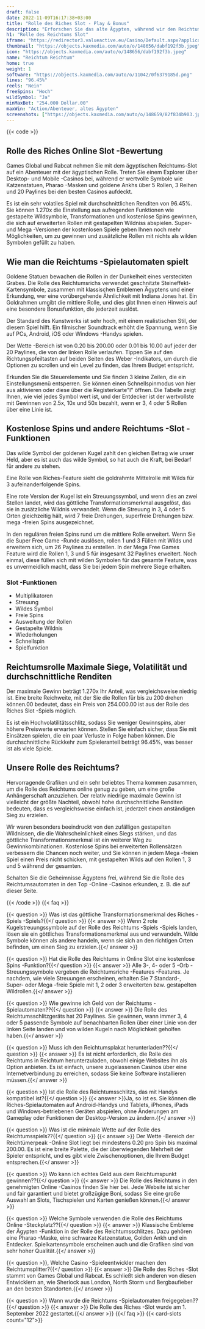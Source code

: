 ```yaml
---
draft: false
date: 2022-11-09T16:17:38+03:00
title: "Rolle des Riches Slot - Play & Bonus"
description: "Erforschen Sie das alte Ägypten, während wir den Reichtum Online Slot überprüfen. Wir sehen uns das Gameplay, die Funktionen und das Spielen mit dem besten Casino -Bonus an."
h1: "Rolle des Reichtums Slot"
iframe: "https://redirector3.valueactive.eu/Casino/Default.aspx?applicationid=1023&theme=quickfiressl&usertype=5&sext1=demo&sext2=demo&csid=1867&serverid=1867&variant=MAL-Demo&gameid=reelOfRichesDesktop&ul=en&allowmixedMode=1&bypassFlashPrompt=1&preferexternal=1&callback=cms.widget.Game.externalEventHandler&lobbyURL=https://slotcatalog.com/"
thumbnail: "https://objects.kaxmedia.com/auto/o/148656/dabf192f3b.jpeg"
icon: "https://objects.kaxmedia.com/auto/o/148656/dabf192f3b.jpeg"
name: "Reichtum Reichtum"
home: true
weight: 1
software: "https://objects.kaxmedia.com/auto/o/11042/0f6379185d.png"
lines: "96.45%"
reels: "Nein"
freeSpins: "Hoch"
wildSymbol: "Ja"
minMaxBet: "254.000 Dollar.00"
maxWin: "Action/Abenteuer, altes Ägypten"
screenshots: ["https://objects.kaxmedia.com/auto/o/148659/82f834b903.jpeg"]
---
```


{{< code >}}<h2>Rolle des Riches Online Slot -Bewertung</h2><p>Games Global und Rabcat nehmen Sie mit dem ägyptischen Reichtums-Slot auf ein Abenteuer mit der ägyptischen Rolle. Treten Sie einem Explorer über Desktop- und Mobile -Casinos bei, während er wertvolle Symbole wie Katzenstatuen, Pharao -Masken und goldene Ankhs über 5 Rollen, 3 Reihen und 20 Paylines bei den besten Casinos aufdeckt.</p><p>Es ist ein sehr volatiles Spiel mit durchschnittlichen Renditen von 96.45%. Sie können 1.270x die Einstellung aus aufregenden Funktionen wie gestapelte Wildsymbole, Transformationen und kostenlose Spins gewinnen, die sich auf erweiterten Rollen mit gestapelten Wildniss abspielen. Super- und Mega -Versionen der kostenlosen Spiele geben Ihnen noch mehr Möglichkeiten, um zu gewinnen und zusätzliche Rollen mit nichts als wilden Symbolen gefüllt zu haben.</p><h2>Wie man die Reichtums -Spielautomaten spielt</h2><p>Goldene Statuen bewachen die Rollen in der Dunkelheit eines versteckten Grabes. Die Rolle des Reichtumsrichs verwendet geschnitzte Steineffekt-Kartensymbole, zusammen mit klassischen Emblemen Ägyptens und einer Erkundung, wer eine vorübergehende Ähnlichkeit mit Indiana Jones hat. Ein Goldrahmen umgibt die mittlere Rolle, und dies gibt Ihnen einen Hinweis auf eine besondere Bonusfunktion, die jederzeit auslöst.</p><p>Der Standard des Kunstwerks ist sehr hoch, mit einem realistischen Stil, der diesem Spiel hilft. Ein filmischer Soundtrack erhöht die Spannung, wenn Sie auf PCs, Android, iOS oder Windows -Handys spielen.</p><p>Der Wette -Bereich ist von 0.20 bis 200.00 oder 0.01 bis 10.00 auf jeder der 20 Paylines, die von der linken Rolle verlaufen. Tippen Sie auf den Richtungspfeiltasten auf beiden Seiten des Weber -Indikators, um durch die Optionen zu scrollen und ein Level zu finden, das Ihrem Budget entspricht.</p><p>Erkunden Sie die Steuerelemente und Sie finden 3 kleine Zeilen, die ein Einstellungsmenü entsperren. Sie können einen Schnellspinmodus von hier aus aktivieren oder diese über die Registerkarte"I" öffnen. Die Tabelle zeigt Ihnen, wie viel jedes Symbol wert ist, und der Entdecker ist der wertvollste mit Gewinnen von 2.5x, 10x und 50x bezahlt, wenn er 3, 4 oder 5 Rollen über eine Linie ist.</p><h2>Kostenlose Spins und andere Reichtums -Slot -Funktionen</h2><p>Das wilde Symbol der goldenen Kugel zahlt den gleichen Betrag wie unser Held, aber es ist auch das wilde Symbol, so hat auch die Kraft, bei Bedarf für andere zu stehen. </p><p>Eine Rolle von Riches-Feature sieht die goldrahmte Mittelrolle mit Wilds für 3 aufeinanderfolgende Spins. </p><p>Eine rote Version der Kugel ist ein Streuungssymbol, und wenn dies an zwei Stellen landet, wird das göttliche Transformationsmerkmal ausgelöst, das sie in zusätzliche Wildnis verwandelt. Wenn die Streuung in 3, 4 oder 5 Orten gleichzeitig hält, wird 7 freie Drehungen, superfreie Drehungen bzw. mega -freien Spins ausgezeichnet.</p><p>In den regulären freien Spins rund um die mittlere Rolle erweitert. Wenn Sie die Super Free Game -Runde auslösen, rollen 1 und 3 Füllen mit Wilds und erweitern sich, um 26 Paylines zu erstellen. In der Mega Free Games Feature wird die Rollen 1, 3 und 5 für insgesamt 32 Paylines erweitert. Noch einmal, diese füllen sich mit wilden Symbolen für das gesamte Feature, was es unvermeidlich macht, dass Sie bei jedem Spin mehrere Siege erhalten. </p><h3>
Slot -Funktionen</h3><ul>
<li></span>
Multiplikatoren</li>
<li></span>
Streuung</li>
<li></span>
Wildes Symbol</li>
<li></span>
Freie Spins</li>
<li></span>
Ausweitung der Rollen</li>
<li></span>
Gestapelte Wildnis</li>
<li></span>
Wiederholungen</li>
<li></span>
Schnellspin</li>
<li></span>
Spielfunktion</li></ul><h2>Reichtumsrolle Maximale Siege, Volatilität und durchschnittliche Renditen</h2><p>Der maximale Gewinn beträgt 1.270x Ihr Anteil, was vergleichsweise niedrig ist. Eine breite Reichweite, mit der Sie die Rollen für bis zu 200 drehen können.00 bedeutet, dass ein Preis von 254.000.00 ist aus der Rolle des Riches Slot -Spiels möglich. </p><p>Es ist ein Hochvolatilitätsschlitz, sodass Sie weniger Gewinnspins, aber höhere Preiswerte erwarten können. Stellen Sie einfach sicher, dass Sie mit Einsätzen spielen, die ein paar Verluste in Folge haben können. Die durchschnittliche Rückkehr zum Spieleranteil beträgt 96.45%, was besser ist als viele Spiele.</p><h2>Unsere Rolle des Reichtums?</h2><p>Hervorragende Grafiken und ein sehr beliebtes Thema kommen zusammen, um die Rolle des Reichtums online genug zu geben, um eine große Anhängerschaft anzuziehen. Der relativ niedrige maximale Gewinn ist vielleicht der größte Nachteil, obwohl hohe durchschnittliche Renditen bedeuten, dass es vergleichsweise einfach ist, jederzeit einen anständigen Sieg zu erzielen.</p><p>Wir waren besonders beeindruckt von den zufälligen gestapelten Wildnissen, die die Wahrscheinlichkeit eines Siegs stärken, und das göttliche Transformationsmerkmal ist ein weiterer Weg zu Gewinnkombinationen. Kostenlose Spins bei erweiterten Rollensätzen verbessern die Chancen noch weiter, und Sie können in jedem Mega -freien Spiel einen Preis nicht schicken, mit gestapelten Wilds auf den Rollen 1, 3 und 5 während der gesamten.</p><p>Schalten Sie die Geheimnisse Ägyptens frei, während Sie die Rolle des Reichtumsautomaten in den Top -Online -Casinos erkunden, z. B. die auf dieser Seite.</p>
{{< /code >}}
{{< faq >}}

{{< question >}} Was ist das göttliche Transformationsmerkmal des Riches -Spiels -Spiels?{{</ question >}}
{{< answer >}} Wenn 2 rote Kugelstreuungssymbole auf der Rolle des Reichtums -Spiels -Spiels landen, lösen sie ein göttliches Transformationsmerkmal aus und verwandeln. Wilde Symbole können als andere handeln, wenn sie sich an den richtigen Orten befinden, um einen Sieg zu erzielen.{{</ answer >}}

{{< question >}} Hat die Rolle des Reichtums in Online Slot eine kostenlose Spins -Funktion?{{</ question >}}
{{< answer >}} Alle 3-, 4- oder 5 -Orb -Streuungssymbole vergeben die Reichtumsriche -Features -Features. Je nachdem, wie viele Streuungen erscheinen, erhalten Sie 7 Standard-, Super- oder Mega -freie Spiele mit 1, 2 oder 3 erweiterten bzw. gestapelten Wildrollen.{{</ answer >}}

{{< question >}} Wie gewinne ich Geld von der Reichtums -Spielautomaten??{{</ question >}}
{{< answer >}} Die Rolle des Reichtumsschlitzgeräts hat 20 Paylines. Sie gewinnen, wann immer 3, 4 oder 5 passende Symbole auf benachbarten Rollen über einer Linie von der linken Seite landen und von wilden Kugeln nach Möglichkeit geholfen haben.{{</ answer >}}

{{< question >}} Muss ich den Reichtumsplakat herunterladen??{{</ question >}}
{{< answer >}} Es ist nicht erforderlich, die Rolle des Reichtums in Reichtum herunterzuladen, obwohl einige Websites ihn als Option anbieten. Es ist einfach, unsere zugelassenen Casinos über eine Internetverbindung zu erreichen, sodass Sie keine Software installieren müssen.{{</ answer >}}

{{< question >}} Ist die Rolle des Reichtumsschlitzs, das mit Handys kompatibel ist?{{</ question >}}
{{< answer >}}Ja, so ist es. Sie können die Riches-Spielautomaten auf Android-Handys und Tablets, iPhones, iPads und Windows-betriebenen Geräten abspielen, ohne Änderungen am Gameplay oder Funktionen der Desktop-Version zu ändern.{{</ answer >}}

{{< question >}} Was ist die minimale Wette auf der Rolle des Reichtumsspiels??{{</ question >}}
{{< answer >}} Der Wette -Bereich der Reichtümerpeak -Online Slot liegt bei mindestens 0.20 pro Spin bis maximal 200.00. Es ist eine breite Palette, die der überwiegenden Mehrheit der Spieler entspricht, und es gibt viele Zwischenoptionen, die Ihrem Budget entsprechen.{{</ answer >}}

{{< question >}} Wo kann ich echtes Geld aus dem Reichtumspunkt gewinnen??{{</ question >}}
{{< answer >}} Die Rolle des Reichtums in den genehmigten Online -Casinos finden Sie hier bei. Jede Website ist sicher und fair garantiert und bietet großzügige Boni, sodass Sie eine große Auswahl an Slots, Tischspielen und Karten genießen können.{{</ answer >}}

{{< question >}} Welche Symbole verwenden die Rolle des Reichtums Online -Steckplatz??{{</ question >}}
{{< answer >}} Klassische Embleme der Ägypten -Funktion in der Rolle des Reichtumsschlitzes. Dazu gehören eine Pharao -Maske, eine schwarze Katzenstatue, Golden Ankh und ein Entdecker. Spielkartensymbole erscheinen auch und die Grafiken sind von sehr hoher Qualität.{{</ answer >}}

{{< question >}}, Welche Casino -Spieleentwickler machen den Reichtumsplitter?{{</ question >}}
{{< answer >}} Die Rolle des Riches -Slot stammt von Games Global und Rabcat. Es schließt sich anderen von diesen Entwicklern an, wie Sherlock aus London, North Storm und Bergbaufieber an den besten Standorten.{{</ answer >}}

{{< question >}} Wann wurde die Reichtums -Spielautomaten freigegeben??{{</ question >}}
{{< answer >}} Die Rolle des Riches -Slot wurde am 1. September 2022 gestartet.{{</ answer >}}
{{</ faq >}}
{{< card-slots count="12">}}